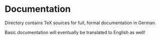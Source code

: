 # Documentation

Directory contains TeX sources for full, formal documentation in German.

Basic documentation will eventually be translated to English as well!